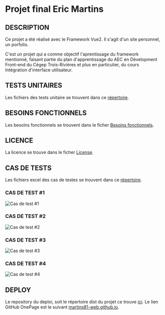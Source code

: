 # Projet final Eric Martins


## DESCRIPTION 

Ce projet a été réalisé avec le Framework Vue2. Il s'agit d'un site personnel, un porfolio. 

C'est un projet qui a comme objectif l'aprentissage du framework mentionné, faisant partie
du plan d'apprentissage du AEC en Dévelopment Front-end du Cégep Trois-Rivières et plus en 
particulier, du cours Intégration d'interface utilisateur.


## TESTS UNITAIRES

Les fichiers des tests unitaire se trouvent dans ce [répertoire](https://github.com/martins81-web/1017examen2ericmartins/tree/master/tests/unit).


## BESOINS FONCTIONNELS

Les besoins fonctionnels se trouvent dans le ficher 
[Besoins fonctionnels](https://github.com/martins81-web/1017examen2ericmartins/blob/master/BESOINS_FONCTIONNELS.md).


## LICENCE

La licence se trouve dans le ficher
[License](https://github.com/martins81-web/1017examen2ericmartins/blob/master/LICENSE).


## CAS DE TESTS

Les fichiers excel des cas de testes se trouvent dans ce [répertoire](https://github.com/martins81-web/1017examen2ericmartins/blob/master/casdetest).

### CAS DE TEST #1

![Cas de test #1](https://i.imgur.com/eRlzvok.jpg)

### CAS DE TEST #2

![Cas de test #2](https://i.imgur.com/zY1LB0v.jpg)

### CAS DE TEST #3

![Cas de test #3](https://i.imgur.com/s5Cdtb3.jpg)

### CAS DE TEST #4

![Cas de test #4](https://i.imgur.com/eLvWosi.jpg)


## DEPLOY

Le repository du deploi, soit le répertoire dist du projet ce trouve [ici](https://github.com/martins81-web/martins81-web.github.io/tree/gh-pages).
Le lien GitHub OnePage est le suivant [martins81-web.github.io](https://martins81-web.github.io/).
